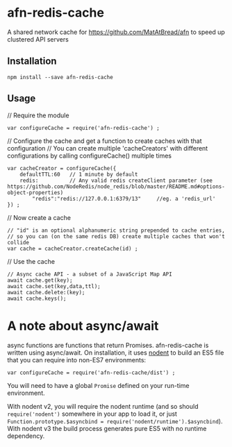 # afn-redis-cache

A shared network cache for https://github.com/MatAtBread/afn to speed up clustered API servers

Installation
------------

	npm install --save afn-redis-cache
	
Usage
-----

// Require the module

	var configureCache = require('afn-redis-cache') ;
	
// Configure the cache and get a function to create caches with that configuration
// You can create multiple 'cacheCreators' with different configurations by calling configureCache() multiple times

	var cacheCreator = configureCache({
		defaultTTL:60	// 1 minute by default
		redis:			// Any valid redis createClient parameter (see https://github.com/NodeRedis/node_redis/blob/master/README.md#options-object-properties)
			"redis":"redis://127.0.0.1:6379/13"		//eg. a 'redis_url'
	}) ;
	
// Now create a cache	
	
	// "id" is an optional alphanumeric string prepended to cache entries,
	// so you can (on the same redis DB) create multiple caches that won't collide 
	var cache = cacheCreator.createCache(id) ;
	
// Use the cache	
	
	// Async cache API - a subset of a JavaScript Map API
	await cache.get(key);
	await cache.set(key,data,ttl);
	await cache.delete:(key);
	await cache.keys();
	
# A note about async/await

async functions are functions that return Promises. afn-redis-cache is written using async/await. On installation, it uses [nodent](https://github.com/MatAtBread/nodent) to build an ES5 file that you can require into non-ES7 environments:

	var configureCache = require('afn-redis-cache/dist') ;
	
You will need to have a global `Promise` defined on your run-time environment.

With nodent v2, you will require the nodent runtime (and so should `require('nodent')` somewhere in your app to load it, or just `Function.prototype.$asyncbind = require('nodent/runtime').$asyncbind`). With nodent v3 the build process generates pure ES5 with no runtime dependency.
